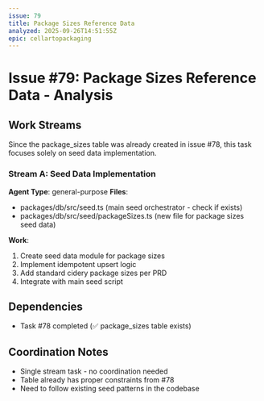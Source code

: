 ```yaml
---
issue: 79
title: Package Sizes Reference Data
analyzed: 2025-09-26T14:51:55Z
epic: cellartopackaging
---
```


# Issue #79: Package Sizes Reference Data - Analysis

## Work Streams

Since the package_sizes table was already created in issue #78, this task focuses solely on seed data implementation.

### Stream A: Seed Data Implementation
**Agent Type**: general-purpose
**Files**:
- packages/db/src/seed.ts (main seed orchestrator - check if exists)
- packages/db/src/seed/packageSizes.ts (new file for package sizes seed data)

**Work**:
1. Create seed data module for package sizes
2. Implement idempotent upsert logic
3. Add standard cidery package sizes per PRD
4. Integrate with main seed script

## Dependencies
- Task #78 completed (✅ package_sizes table exists)

## Coordination Notes
- Single stream task - no coordination needed
- Table already has proper constraints from #78
- Need to follow existing seed patterns in the codebase